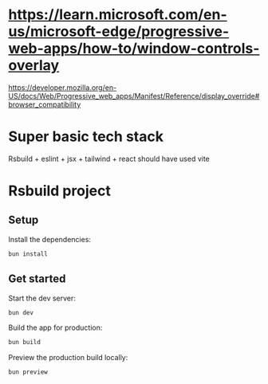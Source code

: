 # https://learn.microsoft.com/en-us/microsoft-edge/progressive-web-apps/how-to/window-controls-overlay
https://developer.mozilla.org/en-US/docs/Web/Progressive_web_apps/Manifest/Reference/display_override#browser_compatibility

# Super basic tech stack

Rsbuild + eslint + jsx + tailwind + react
should have used vite

# Rsbuild project

## Setup

Install the dependencies:

```bash
bun install
```

## Get started

Start the dev server:

```bash
bun dev
```

Build the app for production:

```bash
bun build
```

Preview the production build locally:

```bash
bun preview
```
